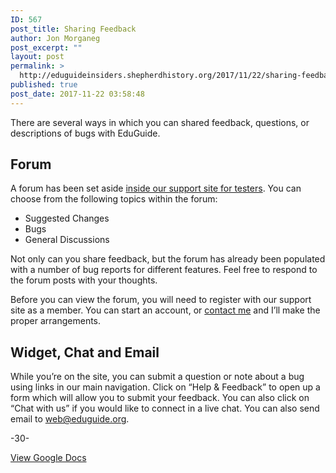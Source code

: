 ```yaml
---
ID: 567
post_title: Sharing Feedback
author: Jon Morganeg
post_excerpt: ""
layout: post
permalink: >
  http://eduguideinsiders.shepherdhistory.org/2017/11/22/sharing-feedback/
published: true
post_date: 2017-11-22 03:58:48
---
```

There are several ways in which you can shared feedback, questions, or descriptions of bugs with EduGuide.
<h2>Forum</h2>
A forum has been set aside <a href="http://eduguide.freshdesk.com/support/discussions/3000000297">inside our support site for testers</a>. You can choose from the following topics within the forum:
<ul>
 	<li>Suggested Changes</li>
 	<li>Bugs</li>
 	<li>General Discussions</li>
</ul>
Not only can you share feedback, but the forum has already been populated with a number of bug reports for different features. Feel free to respond to the forum posts with your thoughts.

Before you can view the forum, you will need to register with our support site as a member. You can start an account, or <a href="mailto:jon@eduguide.org">contact me</a> and I’ll make the proper arrangements.
<h2>Widget, Chat and Email</h2>
While you’re on the site, you can submit a question or note about a bug using links in our main navigation. Click on “Help &amp; Feedback” to open up a form which will allow you to submit your feedback. You can also click on “Chat with us” if you would like to connect in a live chat. You can also send email to <a href="mailto:web@eduguide.org">web@eduguide.org</a>.

-30-

<a href="https://docs.google.com/document/d/1VUUg7uL7cRoZ-QmLuD2EjHQF9oF8B7Uwn7ENujUGdao/edit?usp=sharing">View Google Docs</a>